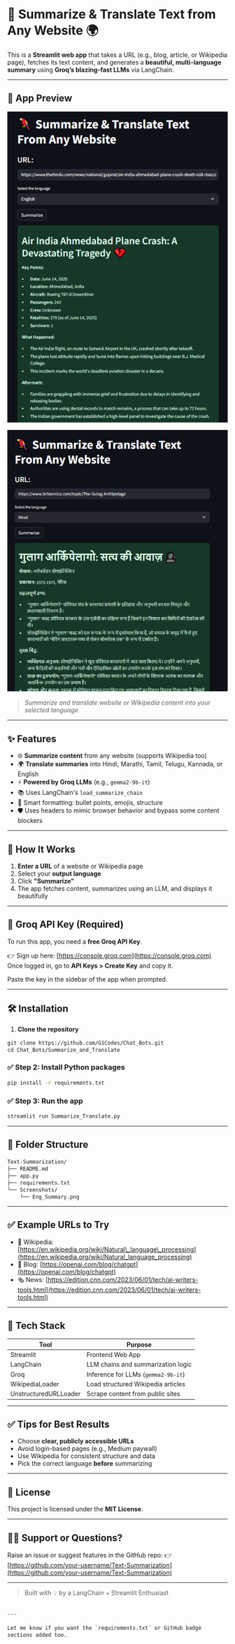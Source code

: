 # 🦜 Summarize & Translate Text from Any Website 🌍

This is a **Streamlit web app** that takes a URL (e.g., blog, article, or Wikipedia page), fetches its text content, and generates a **beautiful, multi-language summary** using **Groq’s blazing-fast LLMs** via LangChain.

---

## 📸 App Preview

![App Screenshot](screenshots/Eng_Summary.png)

![App Screenshot](screenshots/Hindi_Summary.png)

> *Summarize and translate website or Wikipedia content into your selected language*

---

## ✨ Features

- 🌐 **Summarize content** from any website (supports Wikipedia too)
- 🌍 **Translate summaries** into Hindi, Marathi, Tamil, Telugu, Kannada, or English
- ⚡ **Powered by Groq LLMs** (e.g., `gemma2-9b-it`)
- 📚 Uses LangChain's `load_summarize_chain`
- 🧠 Smart formatting: bullet points, emojis, structure
- 🛡️ Uses headers to mimic browser behavior and bypass some content blockers

---

## 🚀 How It Works

1. **Enter a URL** of a website or Wikipedia page
2. Select your **output language**
3. Click **"Summarize"**
4. The app fetches content, summarizes using an LLM, and displays it beautifully

---

## 🔑 Groq API Key (Required)

To run this app, you need a **free Groq API Key**.

👉 Sign up here: [https://console.groq.com](https://console.groq.com)  
Once logged in, go to **API Keys > Create Key** and copy it.

Paste the key in the sidebar of the app when prompted.

---

## 🛠️ Installation

1. **Clone the repository**

```
git clone https://github.com/G1Codes/Chat_Bots.git
cd Chat_Bots/Summarize_and_Translate
```

### ✅ Step 2: Install Python packages

```bash
pip install -r requirements.txt
```

### ✅ Step 3: Run the app

```bash
streamlit run Summarize_Translate.py
```

---

## 📁 Folder Structure

```
Text-Summarization/
├── README.md
├── app.py
├── requirements.txt
└── Screenshots/
    └── Eng_Summary.png
```

---

## ✅ Example URLs to Try

* 📘 Wikipedia: [https://en.wikipedia.org/wiki/Natural\_language\_processing](https://en.wikipedia.org/wiki/Natural_language_processing)
* 📰 Blog: [https://openai.com/blog/chatgpt](https://openai.com/blog/chatgpt)
* 🗞️ News: [https://edition.cnn.com/2023/06/01/tech/ai-writers-tools.html](https://edition.cnn.com/2023/06/01/tech/ai-writers-tools.html)

---

## 🧰 Tech Stack

| Tool                  | Purpose                             |
| --------------------- | ----------------------------------- |
| Streamlit             | Frontend Web App                    |
| LangChain             | LLM chains and summarization logic  |
| Groq                  | Inference for LLMs (`gemma2-9b-it`) |
| WikipediaLoader       | Load structured Wikipedia articles  |
| UnstructuredURLLoader | Scrape content from public sites    |

---

## ✅ Tips for Best Results

* Choose **clear, publicly accessible URLs**
* Avoid login-based pages (e.g., Medium paywall)
* Use Wikipedia for consistent structure and data
* Pick the correct language **before** summarizing

---

## 📜 License

This project is licensed under the **MIT License**.

---

## 🙋‍♀️ Support or Questions?

Raise an issue or suggest features in the GitHub repo:
👉 [https://github.com/your-username/Text-Summarization](https://github.com/your-username/Text-Summarization)

---

> Built with 💡 by a LangChain + Streamlit Enthusiast

```

---

Let me know if you want the `requirements.txt` or GitHub badge sections added too.
```

